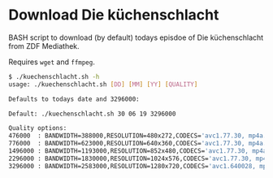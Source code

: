 # Download Die küchenschlacht

BASH script to download (by default) todays episdoe of Die küchenschlacht from ZDF Mediathek.

Requires `wget` and `ffmpeg`.

```bash
$ ./kuechenschlacht.sh -h
usage: ./kuechenschlacht.sh [DD] [MM] [YY] [QUALITY]

Defaults to todays date and 3296000:

Default: ./kuechenschlacht.sh 30 06 19 3296000

Quality options:
476000  : BANDWIDTH=388000,RESOLUTION=480x272,CODECS='avc1.77.30, mp4a.40.2'
776000  : BANDWIDTH=623000,RESOLUTION=640x360,CODECS='avc1.77.30, mp4a.40.2'
1496000 : BANDWIDTH=1193000,RESOLUTION=852x480,CODECS='avc1.77.30, mp4a.40.2'
2296000 : BANDWIDTH=1830000,RESOLUTION=1024x576,CODECS='avc1.77.30, mp4a.40.2'
3296000 : BANDWIDTH=2583000,RESOLUTION=1280x720,CODECS='avc1.640028, mp4a.40.2'
```
